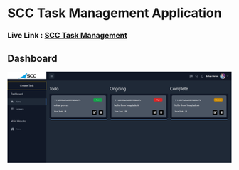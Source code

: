 # SCC Task Management Application

### Live Link : [SCC Task Management](https://scc-task-management.netlify.app)

## Dashboard

<div>
<img src="./src/assets/localhost_5173_dashboard.png"/>
</div>
